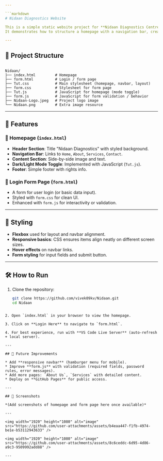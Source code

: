 ```yaml
---

```markdown
# Nidaan Diagnostics Website

This is a simple static website project for **Nidaan Diagnostics Centre**, built using **HTML, CSS, and JavaScript**.  
It demonstrates how to structure a homepage with a navigation bar, create a login form page, and add interactivity using JavaScript.

---
```


## 📂 Project Structure

```

Nidaan/
├── index.html         # Homepage
├── form.html          # Login / form page
├── Tut.css            # Main stylesheet (homepage, navbar, layout)
├── form.css           # Stylesheet for form page
├── Tut.js             # JavaScript for homepage (mode toggle)
├── form.js            # JavaScript for form validation / behavior
├── Nidaan-Logo.jpeg   # Project logo image
└── Nidaan.png         # Extra image resource

````

---

## 🚀 Features

### 🔹 Homepage (`index.html`)
- **Header Section**: Title "Nidaan Diagnostics" with styled background.  
- **Navigation Bar**: Links to `Home`, `About`, `Services`, `Contact`.  
- **Content Section**: Side-by-side image and text.  
- **Dark/Light Mode Toggle**: Implemented with JavaScript (`Tut.js`).  
- **Footer**: Simple footer with rights info.  

### 🔹 Login Form Page (`form.html`)
- A form for user login (or basic data input).  
- Styled with `form.css` for clean UI.  
- Enhanced with `form.js` for interactivity or validation.  

---

## 🎨 Styling

- **Flexbox** used for layout and navbar alignment.  
- **Responsive basics**: CSS ensures items align neatly on different screen sizes.  
- **Hover effects** on navbar links.  
- **Form styling** for input fields and submit button.  

---

## 🛠️ How to Run

1. Clone the repository:
   ```bash
   git clone https://github.com/vivek09kv/Nidaan.git
   cd Nidaan
````

2. Open `index.html` in your browser to view the homepage.

3. Click on **Login Here** to navigate to `form.html`.

4. For best experience, run with **VS Code Live Server** (auto-refresh + local server).

---

## 📖 Future Improvements

* Add **responsive navbar** (hamburger menu for mobile).
* Improve **form.js** with validation (required fields, password rules, error messages).
* Add more pages: `About Us`, `Services` with detailed content.
* Deploy on **GitHub Pages** for public access.

---

## 📸 Screenshots

*(Add screenshots of homepage and form page here once available)*

---

<img width="1920" height="1080" alt="image" src="https://github.com/user-attachments/assets/b4eaa447-f1fb-4974-be1e-b53112943633" />

<img width="1920" height="1080" alt="image" src="https://github.com/user-attachments/assets/8c6ceddc-6d95-4d86-a9c3-9509992add88" />

---


